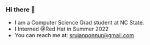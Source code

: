 ### Hi there 👋
- I am a Computer Science Grad student at NC State.
- I Interned @Red Hat in Summer 2022
- You can reach me at: srujanponnur@gmail.com

<!--
**srujanponnur/srujanponnur** is a ✨ _special_ ✨ repository because its `README.md` (this file) appears on your GitHub profile.

Here are some ideas to get you started:

- 🔭 I’m currently working on ...
- 🌱 I’m currently learning ...
- 👯 I’m looking to collaborate on ...
- 🤔 I’m looking for help with ...
- 💬 Ask me about ...
- 📫 How to reach me: srujanponnur@gmail.com
- 😄 Pronouns: ...
- ⚡ Fun fact: ...
-->
